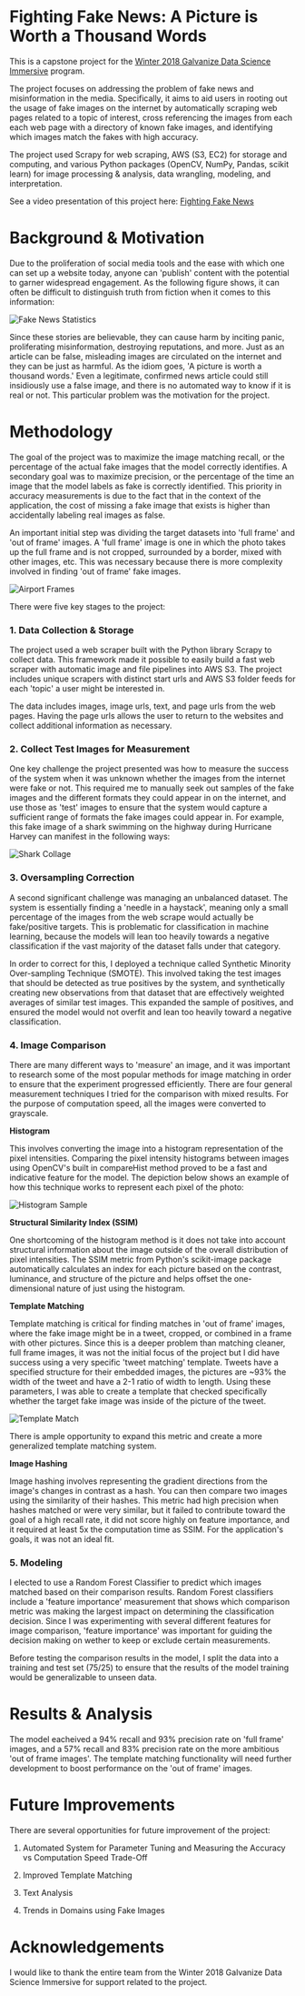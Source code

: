 # Fighting Fake News: A Picture is Worth a Thousand Words

  This is a capstone project for the [Winter 2018 Galvanize Data Science Immersive](https://www.galvanize.com/austin) program.

  The project focuses on addressing the problem of fake news and misinformation in the media. Specifically, it aims to aid users in rooting out the usage of fake images on the internet by automatically scraping web pages related to a topic of interest, cross referencing the images from each each web page with a directory of known fake images, and identifying which images match the fakes with high accuracy.
  
  The project used Scrapy for web scraping, AWS (S3, EC2) for storage and computing, and various Python packages (OpenCV, NumPy, Pandas, scikit learn) for image processing & analysis, data wrangling, modeling, and interpretation.

  See a video presentation of this project here: [Fighting Fake News](https://www.youtube.com/watch?v=HFXuHqcMj8I&list=PLxtztEze-DRfCd2LY4IRytALcjpJQp0WC&index=6)

# Background & Motivation

 Due to the proliferation of social media tools and the ease with which one can set up a website today, anyone can 'publish' content with the potential to garner widespread engagement. As the following figure shows, it can often be difficult to distinguish truth from fiction when it comes to this information:

  ![Fake News Statistics](https://github.com/stooblie/capstone_fighting_fake_news/blob/master/images/project/most_americans_believe_fake_news.jpg)

  Since these stories are believable, they can cause harm by inciting panic, proliferating misinformation, destroying reputations, and more. Just as an article can be false, misleading images are circulated on the internet and they can be just as harmful. As the idiom goes, 'A picture is worth a thousand words.' Even a legitimate, confirmed news article could still insidiously use a false image, and there is no automated way to know if it is real or not. This particular problem was the motivation for the project.

# Methodology

The goal of the project was to maximize the image matching recall, or the percentage of the actual fake images that the model correctly identifies. A secondary goal was to maximize precision, or the percentage of the time an image that the model labels as fake is correctly identified. This priority in accuracy measurements is due to the fact that in the context of the application, the cost of missing a fake image that exists is higher than accidentally labeling real images as false.

An important initial step was dividing the target datasets into 'full frame' and 'out of frame' images. A 'full frame' image is one in which the photo takes up the full frame and is not cropped, surrounded by a border, mixed with other images, etc. This was necessary because there is more complexity involved in finding 'out of frame' fake images.

![Airport Frames](https://github.com/stooblie/capstone_fighting_fake_news/blob/master/images/project/full_frame_out_of_frame.png) 

There were five key stages to the project:

### **1. Data Collection & Storage**

  The project used a web scraper built with the Python library Scrapy to collect data. This framework made it possible to easily build a fast web scraper with automatic image and file pipelines into AWS S3. The project includes unique scrapers with distinct start urls and AWS S3 folder feeds for each 'topic' a user might be interested in.

  The data includes images, image urls, text, and page urls from the web pages. Having the page urls allows the user to return to the websites and collect additional information as necessary.

### **2. Collect Test Images for Measurement**

  One key challenge the project presented was how to measure the success of the system when it was unknown whether the images from the internet were fake or not. This required me to manually seek out samples of the fake images and the different formats they could appear in on the internet, and use those as 'test' images to ensure that the system would capture a sufficient range of formats the fake images could appear in. For example, this fake image of a shark swimming on the highway during Hurricane Harvey can manifest in the following ways:
  
  ![Shark Collage](https://github.com/stooblie/capstone_fighting_fake_news/blob/master/images/project/test_image_collage_shark.jpg) 

### **3. Oversampling Correction**

  A second significant challenge was managing an unbalanced dataset. The system is essentially finding a 'needle in a haystack', meaning only a small percentage of the images from the web scrape would actually be fake/positive targets. This is problematic for classification in machine learning, because the models will lean too heavily towards a negative classification if the vast majority of the dataset falls under that category.

  In order to correct for this, I deployed a technique called Synthetic Minority Over-sampling Technique (SMOTE). This involved taking the test images that should be detected as true positives by the system, and synthetically creating new observations from that dataset that are effectively weighted averages of similar test images. This expanded the sample of positives, and ensured the model would not overfit and lean too heavily toward a negative classification.

### **4. Image Comparison**

  There are many different ways to 'measure' an image, and it was important to research some of the most popular methods for image matching in order to ensure that the experiment progressed efficiently. There are four general measurement techniques I tried for the comparison with mixed results. For the purpose of computation speed, all the images were converted to grayscale.

  **Histogram**
  
  This involves converting the image into a histogram representation of the pixel intensities. Comparing the pixel intensity histograms between images using OpenCV's built in compareHist method proved to be a fast and indicative feature for the model. The depiction below shows an example of how this technique works to represent each pixel of the photo:
  
  ![Histogram Sample](https://github.com/stooblie/capstone_fighting_fake_news/blob/master/images/project/histogram_sample.jpg)  

  **Structural Similarity Index (SSIM)**
  
  One shortcoming of the histogram method is it does not take into account structural information about the image outside of the overall distribution of pixel intensities. The SSIM metric from Python's scikit-image package automatically calculates an index for each picture based on the contrast, luminance, and structure of the picture and helps offset the one-dimensional nature of just using the histogram.

  **Template Matching**
  
  Template matching is critical for finding matches in 'out of frame' images, where the fake image might be in a tweet, cropped, or combined in a frame with other pictures. Since this is a deeper problem than matching cleaner, full frame images, it was not the initial focus of the project but I did have success using a very specific 'tweet matching' template. Tweets have a specified structure for their embedded images, the pictures are ~93% the width of the tweet and have a 2-1 ratio of width to length. Using these parameters, I was able to create a template that checked specifically  whether the target fake image was inside of the picture of the tweet.
  
  ![Template Match](https://github.com/stooblie/capstone_fighting_fake_news/blob/master/images/project/template_match_depcition.jpg) 

  There is ample opportunity to expand this metric and create a more generalized template matching system.

  **Image Hashing**
  
  Image hashing involves representing the gradient directions from the image's changes in contrast as a hash. You can then compare two images using the similarity of their hashes. This metric  had high precision when hashes matched or were very similar, but it failed to contribute toward the goal of a high recall rate, it did not score highly on feature importance, and it required at least 5x the computation time as SSIM. For the application's goals, it was not an ideal fit.

### **5. Modeling**

  I elected to use a Random Forest Classifier to predict which images matched based on their comparison results. Random Forest classifiers include a 'feature importance' measurement that shows which comparison metric was making the largest impact on determining the classification decision. Since I was experimenting with several different features for image comparison, 'feature importance' was important for guiding the decision making on wether to keep or exclude certain measurements.

  Before testing the comparison results in the model, I split the data into a training and test set  (75/25) to ensure that the results of the model training would be generalizable to unseen data.

# Results & Analysis

The model eacheived a 94% recall and 93% precision rate on 'full frame' images, and a 57% recall and 83% precision rate on the more ambitious 'out of frame images'. The template matching functionality will need further development to boost performance on the 'out of frame' images.

# Future Improvements

There are several opportunities for future improvement of the project:

1. Automated System for Parameter Tuning and Measuring the Accuracy vs Computation Speed Trade-Off

2. Improved Template Matching

3. Text Analysis

4. Trends in Domains using Fake Images

# Acknowledgements

I would like to thank the entire team from the Winter 2018 Galvanize Data Science Immersive for support related to the project.
